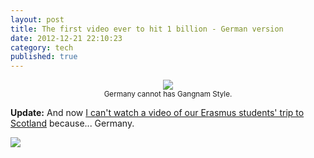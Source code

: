 ```yaml
---
layout: post
title: The first video ever to hit 1 billion - German version
date: 2012-12-21 22:10:23
category: tech
published: true
---
```


<p style="text-align: center;"><a href="http://www.loopinsight.com/2012/12/21/gangnam-style-sets-youtube-record-of-1-billion-views/"><img src="http://blog.timmschoof.com/images/gangnam.png"/></a><br/><small>Germany cannot has Gangnam Style.</small></p>

**Update:** And now [I can't watch a video of our Erasmus students' trip to Scotland](http://blog.timmschoof.com/images/scotube.png) because... Germany.

<a href="http://www.loopinsight.com/2012/12/21/gangnam-style-sets-youtube-record-of-1-billion-views/"><img src="http://blog.timmschoof.com/images/gangnam.png"></a>